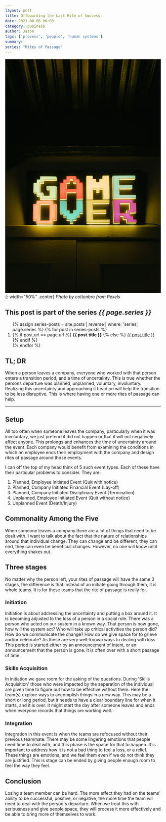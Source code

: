```yaml
---
layout: post
title: Offboarding the Last Rite of Success
date: 2021-08-06 06:00
category: business
author: Jason
tags: ['process', 'people', 'human systems']
summary: 
series: "Rites of Passage"
---
```


![Game Over Sign in Multiple Colors](/assets/img/posts/2021/08/pexels-cottonbro-4835419.jpg){: width="50%" .center}
_Photo by cottonbro from Pexels_

<aside class="series">
  <h2>This post is part of the series <em>{{ page.series }}</em></h2>
  <ol>
    {% assign series-posts = site.posts | reverse | where: 'series', page.series %}
    {% for post in series-posts %}
    <li>
      {% if post.url == page.url %}
      <strong>{{ post.title }}</strong>
      {% else %}
      <a href="{{ site.baseurl }}{{ post.url }}">{{ post.title }}</a>
      {% endif %}
    </li>
    {% endfor %}
  </ol>
</aside>

## TL; DR

When a person leaves a company, everyone who worked with that person enters a transition period, and a time of uncertainty. This is true whether the persons departure was planned, unplanned, voluntary, involuntary. Realizing this uncertainty and approaching it head on will help the transition to be less disruptive. This is where having one or more rites of passage can help.

----

## Setup

All too often when someone leaves the company, particularly when it was involuntary, we just pretend it did not happen or that it will not negatively affect anyone. This prolongs and enhances the time of uncertainty around the event. Each company would benefit from examining the conditions in which an employee ends their employment with the company and design rites of passage around those events.

I can off the top of my head think of 5 such event types. Each of these have their particular problems to consider. They are:

1. Planned, Employee Initiated Event (Quit with notice)
1. Planned, Company Initiated Financial Event (Lay-off)
1. Planned, Company Initiated Disciplinary Event (Termination)
1. Unplanned, Employee Initiated Event (Quit without notice)
1. Unplanned Event (Death/Injury)

## Commonality Among the Five

When someone leaves a company there are a lot of things that need to be dealt with. I want to talk about the fact that the nature of relationships around that individual change. They can change and be different, they can end, they can even be beneficial changes. However, no one will know until everything shakes out. 

## Three stages

No matter why the person left, your rites of passage will have the same 3 stages, the difference is that instead of an initiate going through them, it is whole teams. It is for these teams that the rite of passage is really for.

### Initiation

Initiation is about addressing the uncertainty and putting a box around it. It is becoming adjusted to the loss of a person in a social role. There was a person who acted on our system in a known way. That person is now gone, how will the system act? Who will take up critical activities the person did? How do we communicate the change? How do we give space for to grieve and/or celebrate? As these are very well-known ways to dealing with loss. This period is started either by an announcement of intent, or an announcement that the person is gone. It is often over with a short passage of time.

### Skills Acquisition

In initiation we gave room for the asking of the questions. During 'Skills Acquisition' those who were impacted by the separation of the individual are given time to figure out how to be effective without them. Here the team(s) explore ways to accomplish things in a new way. This may be a short or long period, but it needs to have a clear boundary line for when it starts, and it is over. It might start the day after someone leaves and ends when everyone records that things are working well.

### Integration

Integration in this event is when the teams are refocused without their previous teammate. There may be some lingering emotions that people need time to deal with, and this phase is the space for that to happen. It is important to address how it is not a bad thing to feel a loss, or a relief. These things are emotions, and we feel them even if we do not think they are justified. This is stage can be ended by giving people enough room to feel the way they feel. 

## Conclusion

Losing a team member can be hard. The more effect they had on the teams' ability to be successful, positive, or negative, the more time the team will need to deal with the person's departure. When we treat this with seriousness and give people space, they will process it more effectively and be able to bring more of themselves to work.

